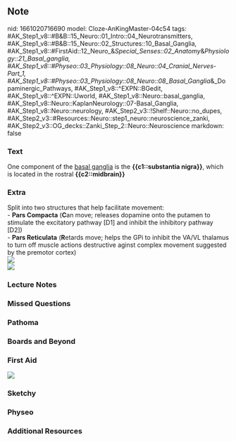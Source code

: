 ## Note
nid: 1661020716690
model: Cloze-AnKingMaster-04c54
tags: #AK_Step1_v8::#B&B::15_Neuro::01_Intro::04_Neurotransmitters, #AK_Step1_v8::#B&B::15_Neuro::02_Structures::10_Basal_Ganglia, #AK_Step1_v8::#FirstAid::12_Neuro_&_Special_Senses::02_Anatomy_&_Physiology::21_Basal_ganglia, #AK_Step1_v8::#Physeo::03_Physiology::08_Neuro::04_Cranial_Nerves_-_Part_1, #AK_Step1_v8::#Physeo::03_Physiology::08_Neuro::08_Basal_Ganglia_&_Dopaminergic_Pathways, #AK_Step1_v8::^EXPN::BGedit, #AK_Step1_v8::^EXPN::Uworld, #AK_Step1_v8::Neuro::basal_ganglia, #AK_Step1_v8::Neuro::KaplanNeurology::07-Basal_Ganglia, #AK_Step1_v8::Neuro::neurology, #AK_Step2_v3::!Shelf::Neuro::no_dupes, #AK_Step2_v3::#Resources::Neuro::step1_neuro::neuroscience_zanki, #AK_Step2_v3::OG_decks::Zanki_Step_2::Neuro::Neuroscience
markdown: false

### Text
<div>
  One component of the <u>basal ganglia</u> is the
  <b>{{c1::substantia nigra}}</b>, which is located in the rostral
  <b>{{c2::midbrain}}</b>
</div>

### Extra
<div>
  Split into two structures that help facilitate movement:
</div>
<div>
  - <b>Pars Compacta</b> (<b>C</b>an move; releases dopamine onto
  the putamen to stimulate the excitatory pathway [D1] and inhibit
  the inhibitory pathway [D2])
</div>
<div>
  - <b>Pars Reticulata</b> (<b>R</b>etards move; helps the GPi to
  inhibit the VA/VL thalamus to turn off muscle actions destructive
  aginst complex movement suggested by the premotor cortex)
</div>
<div><img src="paste-109148003893249.jpg"></div>
<div><img src="paste-20731807138086.jpg"></div>

### Lecture Notes


### Missed Questions


### Pathoma


### Boards and Beyond


### First Aid
<img src="tmpL1O8al.png">

### Sketchy


### Physeo


### Additional Resources

